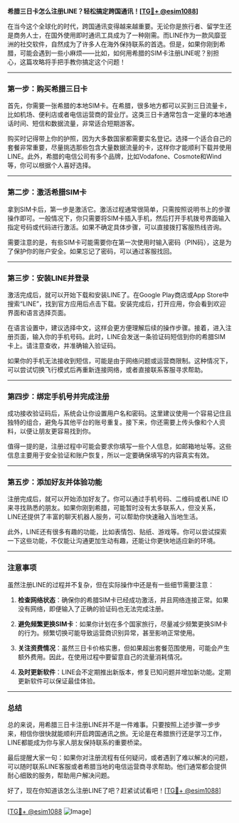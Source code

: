 **希腊三日卡怎么注册LINE？轻松搞定跨国通讯！[[TG💪+ @esim1088](https://t.me/s/esim1088)]**

在当今这个全球化的时代，跨国通讯变得越来越重要。无论你是旅行者、留学生还是商务人士，在国外使用即时通讯工具成为了一种刚需。而LINE作为一款风靡亚洲的社交软件，自然成为了许多人在海外保持联系的首选。但是，如果你刚到希腊，可能会遇到一些小麻烦——比如，如何用希腊的SIM卡注册LINE呢？别担心，这篇攻略将手把手教你搞定这个问题！

---

### 第一步：购买希腊三日卡

首先，你需要一张希腊的本地SIM卡。在希腊，很多地方都可以买到三日流量卡，比如机场、便利店或者电信运营商的营业厅。这类三日卡通常包含一定量的本地通话时间、短信和数据流量，非常适合短期游客。

购买时记得带上你的护照，因为大多数国家都需要实名登记。选择一个适合自己的套餐非常重要，尽量挑选那些包含大量数据流量的卡，这样你才能顺利下载并使用LINE。此外，希腊的电信公司有多个品牌，比如Vodafone、Cosmote和Wind等，你可以根据个人喜好选择。

---

### 第二步：激活希腊SIM卡

拿到SIM卡后，第一步是激活它。激活过程通常很简单，只需按照说明书上的步骤操作即可。一般情况下，你只需要将SIM卡插入手机，然后打开手机拨号界面输入指定号码或代码进行激活。如果不确定具体步骤，可以直接拨打客服热线咨询。

需要注意的是，有些SIM卡可能需要你在第一次使用时输入密码（PIN码），这是为了保护你的账户安全。如果忘记了密码，可以通过客服找回。

---

### 第三步：安装LINE并登录

激活完成后，就可以开始下载和安装LINE了。在Google Play商店或App Store中搜索“LINE”，找到官方应用后点击下载。安装完成后，打开应用，你会看到欢迎界面和语言选择页面。

在语言设置中，建议选择中文，这样会更方便理解后续的操作步骤。接着，进入注册页面，输入你的手机号码。此时，LINE会发送一条验证码短信到你的希腊SIM卡上。请注意查收，并准确输入验证码。

如果你的手机无法接收到短信，可能是由于网络问题或运营商限制。这种情况下，可以尝试切换飞行模式后再重新连接网络，或者直接联系客服寻求帮助。

---

### 第四步：绑定手机号并完成注册

成功接收验证码后，系统会让你设置用户名和密码。这里建议使用一个容易记住且独特的组合，避免与其他平台的账号重复。接下来，你还需要上传头像和个人资料，以便让朋友更容易找到你。

值得一提的是，注册过程中可能会要求你填写一些个人信息，如邮箱地址等。这些信息主要用于安全验证和账户恢复，所以一定要确保填写的内容真实有效。

---

### 第五步：添加好友并体验功能

注册完成后，就可以开始添加好友了。你可以通过手机号码、二维码或者LINE ID来寻找熟悉的朋友。如果你刚到希腊，可能暂时没有太多联系人，但没关系，LINE还提供了丰富的聊天机器人服务，可以帮助你快速融入当地生活。

此外，LINE还有很多有趣的功能，比如表情包、贴纸、游戏等。你可以尝试探索一下这些功能，不仅能让沟通更加生动有趣，还能让你更快地适应新的环境。

---

### 注意事项

虽然注册LINE的过程并不复杂，但在实际操作中还是有一些细节需要注意：

1. **检查网络状态**：确保你的希腊SIM卡已经成功激活，并且网络连接正常。如果没有网络，即便输入了正确的验证码也无法完成注册。
   
2. **避免频繁更换SIM卡**：如果你计划在多个国家旅行，尽量减少频繁更换SIM卡的行为。频繁切换可能导致运营商识别异常，甚至影响正常使用。

3. **关注资费情况**：虽然三日卡价格实惠，但如果超出套餐范围使用，可能会产生额外费用。因此，在使用过程中要留意自己的流量消耗情况。

4. **及时更新软件**：LINE会不定期推出新版本，修复已知问题并增加新功能。定期更新软件可以保证最佳体验。

---

### 总结

总的来说，用希腊三日卡注册LINE并不是一件难事。只要按照上述步骤一步步来，相信你很快就能顺利开启跨国通讯之旅。无论是在希腊旅行还是学习工作，LINE都能成为你与家人朋友保持联系的重要桥梁。

最后提醒大家一句：如果你对注册流程有任何疑问，或者遇到了难以解决的问题，可以随时联系LINE客服或者希腊当地的电信运营商寻求帮助。他们通常都会提供耐心细致的服务，帮助用户解决问题。

好了，现在你知道该怎么注册LINE了吧？赶紧试试看吧！[[TG💪+ @esim1088](https://t.me/s/esim1088)] 

---

[[TG💪+ @esim1088](https://t.me/s/esim1088) ![Image](https://i.postimg.cc/4NQfJmqS/Snipaste-2025-05-13-00-14-12.png)]